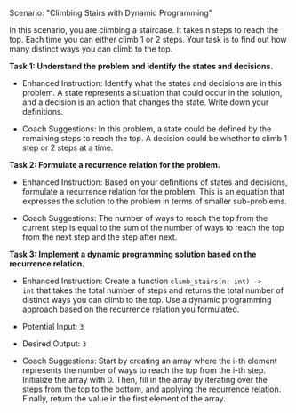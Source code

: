 Scenario: "Climbing Stairs with Dynamic Programming"

In this scenario, you are climbing a staircase. It takes n steps to reach the top. Each time you can either climb 1 or 2 steps. Your task is to find out how many distinct ways you can climb to the top.

**Task 1: Understand the problem and identify the states and decisions.**

- Enhanced Instruction: Identify what the states and decisions are in this problem. A state represents a situation that could occur in the solution, and a decision is an action that changes the state. Write down your definitions.
    
- Coach Suggestions: In this problem, a state could be defined by the remaining steps to reach the top. A decision could be whether to climb 1 step or 2 steps at a time.
    

**Task 2: Formulate a recurrence relation for the problem.**

- Enhanced Instruction: Based on your definitions of states and decisions, formulate a recurrence relation for the problem. This is an equation that expresses the solution to the problem in terms of smaller sub-problems.
    
- Coach Suggestions: The number of ways to reach the top from the current step is equal to the sum of the number of ways to reach the top from the next step and the step after next.
    

**Task 3: Implement a dynamic programming solution based on the recurrence relation.**

- Enhanced Instruction: Create a function `climb_stairs(n: int) -> int` that takes the total number of steps and returns the total number of distinct ways you can climb to the top. Use a dynamic programming approach based on the recurrence relation you formulated.
    
- Potential Input: `3`
    
- Desired Output: `3`
    
- Coach Suggestions: Start by creating an array where the i-th element represents the number of ways to reach the top from the i-th step. Initialize the array with 0. Then, fill in the array by iterating over the steps from the top to the bottom, and applying the recurrence relation. Finally, return the value in the first element of the array.